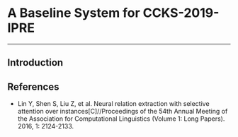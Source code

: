 # A Baseline System for CCKS-2019-IPRE
------------------------
## Introduction

## References
* Lin Y, Shen S, Liu Z, et al. Neural relation extraction with selective attention over instances[C]//Proceedings of the 54th Annual Meeting of the Association for Computational Linguistics (Volume 1: Long Papers). 2016, 1: 2124-2133.
